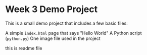# Week 3 Demo Project

This is a small demo project that includes a few basic files:

A simple `index.html` page that says "Hello World"
A Python script (`python.py`)
One image file used in the project


this is readme file
